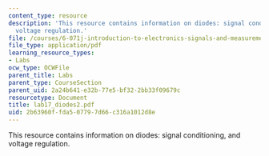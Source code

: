```yaml
---
content_type: resource
description: 'This resource contains information on diodes: signal conditioning, and
  voltage regulation.'
file: /courses/6-071j-introduction-to-electronics-signals-and-measurement-spring-2006/2b63960ffda507797d66c316a1012d8e_lab17_diodes2.pdf
file_type: application/pdf
learning_resource_types:
- Labs
ocw_type: OCWFile
parent_title: Labs
parent_type: CourseSection
parent_uid: 2a24b641-e32b-77e5-bf32-2bb33f09679c
resourcetype: Document
title: lab17_diodes2.pdf
uid: 2b63960f-fda5-0779-7d66-c316a1012d8e
---
```

This resource contains information on diodes: signal conditioning, and voltage regulation.

